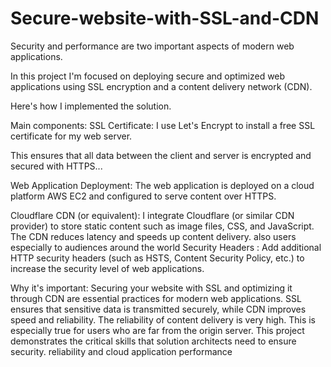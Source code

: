 # Secure-website-with-SSL-and-CDN
Security and performance are two important aspects of modern web applications. 


In this project I'm focused on deploying secure and optimized web applications using SSL encryption and a content delivery network (CDN). 

Here's how I implemented the solution. 

Main components: SSL Certificate: I use Let's Encrypt to install a free SSL certificate for my web server. 

This ensures that all data between the client and server is encrypted and secured with HTTPS... 

Web Application Deployment: The web application is deployed on a cloud platform AWS EC2 and configured to serve content over HTTPS. 

Cloudflare CDN (or equivalent): I integrate Cloudflare (or similar CDN provider) to store static content such as image files, CSS, and JavaScript. The CDN reduces latency and speeds up content delivery. also users especially to audiences around the world Security Headers : Add additional HTTP security headers (such as HSTS, Content Security Policy, etc.) to increase the security level of web applications. 

Why it's important: Securing your website with SSL and optimizing it through CDN are essential practices for modern web applications. SSL ensures that sensitive data is transmitted securely, while CDN improves speed and reliability. The reliability of content delivery is very high. This is especially true for users who are far from the origin server. This project demonstrates the critical skills that solution architects need to ensure security. reliability and cloud application performance
